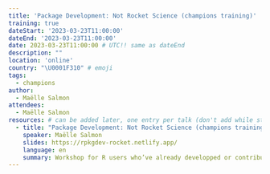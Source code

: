 ```yaml
---
title: 'Package Development: Not Rocket Science (champions training)'
training: true
dateStart: '2023-03-23T11:00:00'
dateEnd: '2023-03-23T11:00:00'
date: 2023-03-23T11:00:00 # UTC!! same as dateEnd
description: ""
location: 'online'
country: "\U0001F310" # emoji
tags: 
  - champions
author:
  - Maëlle Salmon
attendees:
  - Maëlle Salmon
resources: # can be added later, one entry per talk (don't add while still empty, add once there are resources)
  - title: "Package Development: Not Rocket Science (champions training)"
    speaker: Maëlle Salmon
    slides: https://rpkgdev-rocket.netlify.app/
    language: en
    summary: Workshop for R users who’ve already developped or contributed to packages. Ideally, come with a package of yours to use as a playground.
---
```



